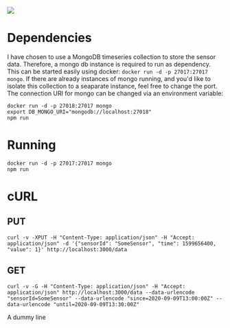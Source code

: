 ![](https://github.com/exetrix/api.example.sensor/workflows/test/badge.svg)

# Dependencies
I have chosen to use a MongoDB timeseries collection to store the sensor data. Therefore, a mongo db instance is required to run as dependency. This can be started easily using docker: `docker run -d -p 27017:27017 mongo`. If there are already instances of mongo running, and you'd like to isolate this collection to a seaparate instance, feel free to change the port. The connection URI for mongo can be changed via an environment variable:

```
docker run -d -p 27018:27017 mongo
export DB_MONGO_URI="mongodb://localhost:27018"
npm run
```

# Running
```
docker run -d -p 27017:27017 mongo
npm run
```

# cURL
## PUT
```
curl -v -XPUT -H "Content-Type: application/json" -H "Accept: application/json" -d '{"sensorId": "SomeSensor", "time": 1599656400, "value": 1}' http://localhost:3000/data
```

## GET
```
curl -v -G -H "Content-Type: application/json" -H "Accept: application/json" http://localhost:3000/data --data-urlencode "sensorId=SomeSensor" --data-urlencode "since=2020-09-09T13:00:00Z" --data-urlencode "until=2020-09-09T13:30:00Z"
```

A dummy line